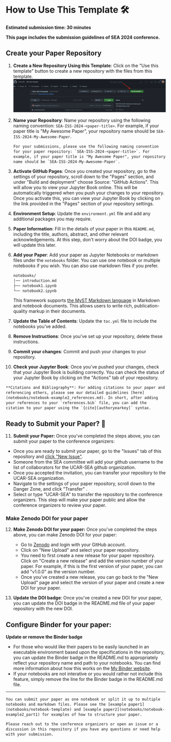 # How to Use This Template 🛠️

**Estimated submission time: 30 minutes**

**This page includes the submission guidelines of SEA 2024 conference.**

## Create your Paper Repository

1. **Create a New Repository Using this Template**: Click on the "Use this template" button to create a new repository with the files from this template. 
![Use this template](assets/use-this-template.png)

2. **Name your Repository**: Name your repository using the following naming convention: `SEA-ISS-2024-<paper-title>`. For example, if your paper title is "My Awesome Paper", your repository name should be `SEA-ISS-2024-My-Awesome-Paper`.

    ```{note}
    For your submissions, please use the following naming convention for your paper repository: `SEA-ISS-2024-<paper-title>`. For example, if your paper title is "My Awesome Paper", your repository name should be `SEA-ISS-2024-My-Awesome-Paper`.
    ```

3. **Activate GitHub Pages**: Once you created your repository, go to the settings of your repository, scroll down to the "Pages" section, and under "Build and deployment" choose Source: "GitHub Actions". This will allow you to view your Jupyter Book online.
This will be automatically triggered when you push your changes to your repository. Once you activate this, you can view your Jupyter Book by clicking on the link provided in the "Pages" section of your repository settings.

4. **Environment Setup**: Update the `environment.yml` file and add any additional packages you may require. 

5. **Paper Information**: Fill in the details of your paper in this `README.md`, including the title, authors, abstract, and other relevant acknowledgements. At this step, don't worry about the DOI badge, you will update this later.

6. **Add your Paper**: Add your paper as Jupyter Notebooks or markdown files under the `notebooks` folder. You can use one notebook or multiple notebooks if you wish. You can also use markdown files if you prefer.

    ```
    notebooks/
    |── introduction.md
    ├── notebook1.ipynb
    └── notebook2.ipynb
    ```


    This framework supports [the MyST Markdown language](https://jupyterbook.org/en/stable/reference/glossary.html#term-MyST) in Markdown and notebook documents. This allows users to write rich, publication-quality markup in their documents.

7. **Update the Table of Contents**: Update the `toc.yml` file to include the notebooks you've added.
 
8. **Remove Instructions**: Once you've set up your repository, delete these instructions. 

9. **Commit your changes**: Commit and push your changes to your repository.

10. **Check your Jupyter Book**: Once you've pushed your changes, check that your Jupyter Book is building correctly. You can check the status of your Jupyter Book by clicking on the "Actions" tab of your repository.


```{tip}
**Citations and Bibliography**: For adding citations to your paper and referencing others, please see our detailed guidelines [here](notebooks/notebook-example2_references.md). In short, after adding your references to your `references.bib` file, you can add the citation to your paper using the `{cite}[authoryearkey]` syntax.
```


## Ready to Submit your Paper? 📝

11. **Submit your Paper:** Once you've completed the steps above, you can submit your paper to the conference organizers:
* Once you are ready to submit your paper, go to the "Issues" tab of this repository and [click "New Issue"](https://github.com/UCAR-SEA/SEA-ISS-Template/issues/new).
* Someone from the SEA committee will add your github username to the list of collaborators for the UCAR-SEA github organization.
* Once you accepted the invitation, you can transfer your repository to the UCAR-SEA organization.
* Navigate to the settings of your paper repository, scroll down to the Danger Zone, and click "Transfer" . 
* Select or type "UCAR-SEA" to transfer the repository to the conference organizers. This step will make your paper public and allow the conference organizers to review your paper.


### Make Zenodo DOI for your paper

12. **Make Zenodo DOI for your paper:** Once you've completed the steps above, you can make Zenodo DOI for your paper:

    * Go to [Zenodo](https://zenodo.org/) and login with your GitHub account.
    * Click on "New Upload" and select your paper repository.
    * You need to first create a new release for your paper repository. Click on "Create a new release" and add the version number of your paper. For example, if this is the first version of your paper, you can add "v1.0.0" as the version number.
    * Once you've created a new release, you can go back to the "New Upload" page and select the version of your paper and create a new DOI for your paper.


13. **Update the DOI badge**: Once you've created a new DOI for your paper, you can update the DOI badge in the README.md file of your paper repository with the new DOI.

## Configure Binder for your paper:

**Update or remove the Binder badge**
    
* For those who would like their papers to be easily launched in an executable environment based upon the specifications in the repository, you can update the Binder badge in the README.md to appropriately reflect your repository name and path to your notebooks.  You can find more information about how this works on the [My Binder website](https://mybinder.org/).
* If your notebooks are not interative or you would rather not include this feature, simply remove the line for the Binder badge in the README.md file. 


-----------------


```{tip}
You can submit your paper as one notebook or split it up to multiple notebooks and markdown files. Please see the [example paper1](notebooks/notebook-template) and [example paper2](notebooks/notebook-example2_part1) for examples of how to structure your paper.
```


```{note}
Please reach out to the conference organizers or open an issue or a discussion in this repository if you have any questions or need help with your submission.
```